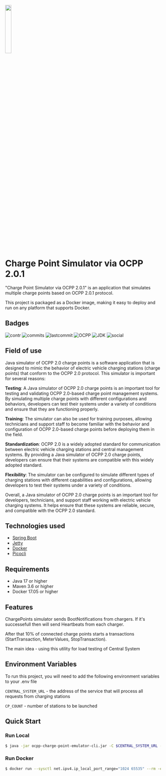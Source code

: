 <a href="https://www.extrawest.com/"><img src="https://drive.google.com/uc?export=view&id=1kXfNj5WfW2oSMzQR82xYBI6Bw_W8-LpK" width="20%"></a>
# Charge Point Simulator via OCPP 2.0.1

"Charge Point Simulator via OCPP 2.0.1" is an application that simulates multiple charge points based on OCPP 2.0.1 protocol.

This project is packaged as a Docker image, making it easy to deploy and run on any platform that supports Docker.

## Badges
![contr](https://img.shields.io/github/contributors/extrawest/Charge-Point-Simulator-via-OCPP-2.0.1?style=for-the-badge)
![commits](https://img.shields.io/github/commit-activity/m/extrawest/Charge-Point-Simulator-via-OCPP-2.0.1?style=for-the-badge)
![lastcommit](https://img.shields.io/github/last-commit/extrawest/Charge-Point-Simulator-via-OCPP-2.0.1?style=for-the-badge)
![OCPP](https://img.shields.io/badge/OCPP-2.0.1-yellowgreen?style=for-the-badge)
![JDK](https://img.shields.io/badge/JDK-17-yellow?style=for-the-badge)
![social](https://img.shields.io/github/forks/extrawest/Charge-Point-Simulator-via-OCPP-2.0.1?style=for-the-badge)

## Field of use

Java simulator of OCPP 2.0 charge points is a software application that is designed to mimic the behavior of electric vehicle charging stations (charge points) that conform to the OCPP 2.0 protocol. This simulator is important for several reasons:

**Testing**: A Java simulator of OCPP 2.0 charge points is an important tool for testing and validating OCPP 2.0-based charge point management systems. By simulating multiple charge points with different configurations and behaviors, developers can test their systems under a variety of conditions and ensure that they are functioning properly.

**Training**: The simulator can also be used for training purposes, allowing technicians and support staff to become familiar with the behavior and configuration of OCPP 2.0-based charge points before deploying them in the field.

**Standardization**: OCPP 2.0 is a widely adopted standard for communication between electric vehicle charging stations and central management systems. By providing a Java simulator of OCPP 2.0 charge points, developers can ensure that their systems are compatible with this widely adopted standard.

**Flexibility**: The simulator can be configured to simulate different types of charging stations with different capabilities and configurations, allowing developers to test their systems under a variety of conditions.

Overall, a Java simulator of OCPP 2.0 charge points is an important tool for developers, technicians, and support staff working with electric vehicle charging systems. It helps ensure that these systems are reliable, secure, and compatible with the OCPP 2.0 standard.


## Technologies used
- [Spring Boot](https://spring.io/projects/spring-boot)
- [Jetty](https://www.eclipse.org/jetty/)
- [Docker](https://docs.docker.com/)
- [Picocli](https://picocli.info/)


## Requirements
- Java 17 or higher
- Maven 3.6 or higher
- Docker 17.05 or higher
## Features

ChargePoints simulator sends BootNotifications from chargers.
If it's successefull then will send Heartbeats from each charger.

After that 10% of connected charge points starts a transactions (StartTransaction, MeterValues, StopTransaction).

The main idea - using this utility for load testing of Central System
## Environment Variables

To run this project, you will need to add the following environment variables to your .env file

`CENTRAL_SYSTEM_URL` - the address of the service that will process all requests from charging stations

`CP_COUNT` - number of stations to be launched



## Quick Start

### Run Local
```bash
$ java -jar ocpp-charge-point-emulator-cli.jar -C $CENTRAL_SYSTEM_URL -S $CP_COUNT
```


### Run Docker

```bash
$ docker run --sysctl net.ipv4.ip_local_port_range="1024 65535" --rm -e ATTACH_JFR=true -v D:\:/jfr -e SPRING_PROFILES_ACTIVE=dev ghcr.io/extrawest/charge-point-simulator-via-ocpp-2.0.1:master --csUrl $CENTRAL_SYSTEM_URL -S $CP_COUNT
```
